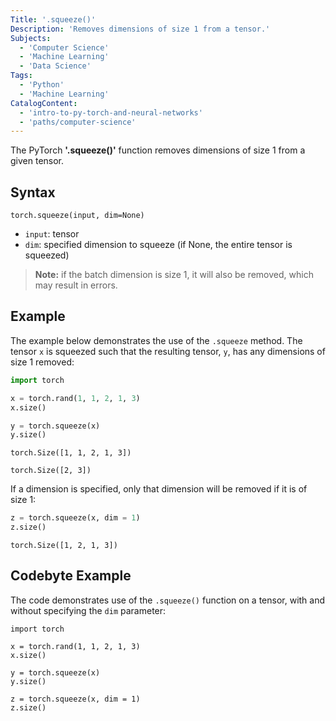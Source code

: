 ```yaml
---
Title: '.squeeze()'
Description: 'Removes dimensions of size 1 from a tensor.'
Subjects:
  - 'Computer Science'
  - 'Machine Learning'
  - 'Data Science'
Tags:
  - 'Python'
  - 'Machine Learning'
CatalogContent:
  - 'intro-to-py-torch-and-neural-networks'
  - 'paths/computer-science'
---
```


The PyTorch **'.squeeze()'** function removes dimensions of size 1 from a given tensor.


## Syntax

```pseudo
torch.squeeze(input, dim=None)
```

- `input`: tensor
- `dim`: specified dimension to squeeze (if None, the entire tensor is squeezed)


> **Note:** if the batch dimension is size 1, it will also be removed, which may result in errors.

## Example

The example below demonstrates the use of the `.squeeze` method. The tensor `x` is squeezed such that the resulting tensor, `y`, has any dimensions of size 1 removed:

```py
import torch

x = torch.rand(1, 1, 2, 1, 3)
x.size()

y = torch.squeeze(x)
y.size()

```


```shell
torch.Size([1, 1, 2, 1, 3])

torch.Size([2, 3])
```

If a dimension is specified, only that dimension will be removed if it is of size 1:
```py
z = torch.squeeze(x, dim = 1)
z.size()
```

```shell
torch.Size([1, 2, 1, 3])
```

## Codebyte Example

The code demonstrates use of the `.squeeze()` function on a tensor, with and without specifying the `dim` parameter:

```codebyte/python
import torch

x = torch.rand(1, 1, 2, 1, 3)
x.size()

y = torch.squeeze(x)
y.size()

z = torch.squeeze(x, dim = 1)
z.size()
```
